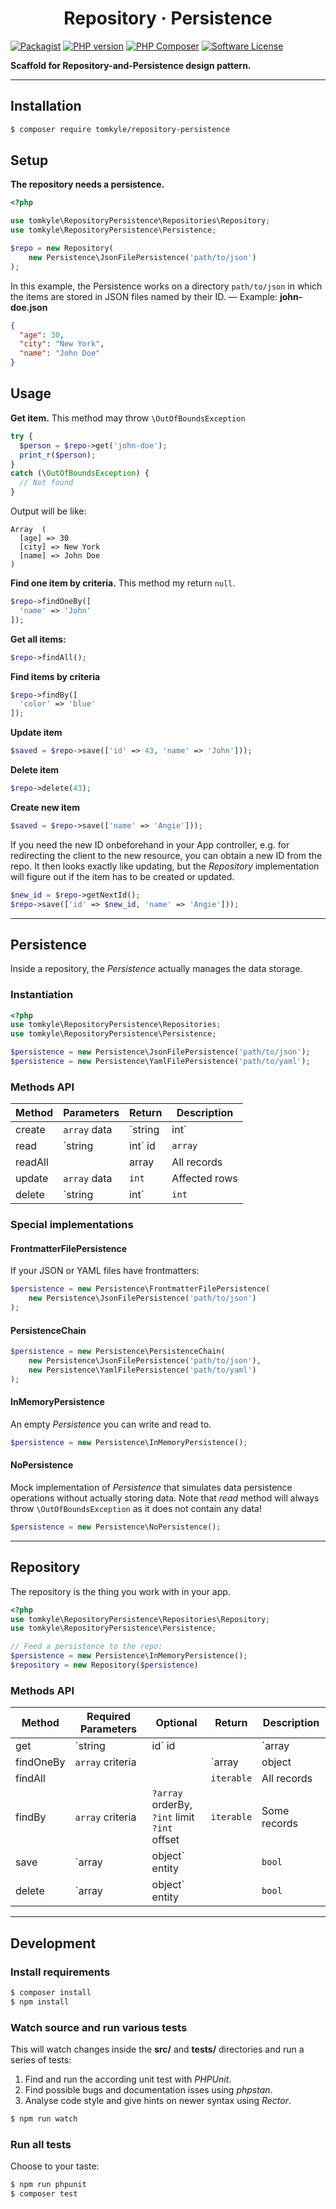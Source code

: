 <h1 align="center">Repository · Persistence</h1>

[![Packagist](https://img.shields.io/packagist/v/tomkyle/repository-persistence.svg?style=flat)](https://packagist.org/packages/tomkyle/repository-persistence)
[![PHP version](https://img.shields.io/packagist/php-v/tomkyle/repository-persistence.svg)](https://packagist.org/packages/tomkyle/repository-persistence)
[![PHP Composer](https://github.com/tomkyle/repository-persistence/actions/workflows/php.yml/badge.svg)](https://github.com/tomkyle/repository-persistence/actions/workflows/php.yml) 
[![Software License](https://img.shields.io/badge/license-MIT-brightgreen.svg)](LICENSE)

**Scaffold for Repository-and-Persistence design pattern.**

---

## Installation

```bash
$ composer require tomkyle/repository-persistence
```

## Setup

**The repository needs a persistence.**

```php 
<?php

use tomkyle\RepositoryPersistence\Repositories\Repository;
use tomkyle\RepositoryPersistence\Persistence;

$repo = new Repository(
	new Persistence\JsonFilePersistence('path/to/json')
);
```

In this example, the Persistence works on a directory `path/to/json` in which the items are stored in JSON files named by their ID. — Example: **john-doe.json**

```json
{
  "age": 30,
  "city": "New York",
  "name": "John Doe"
}
```

## Usage

**Get item.** This method may throw `\OutOfBoundsException`

```php
try {
  $person = $repo->get('john-doe');
  print_r($person);
} 
catch (\OutOfBoundsException) {
  // Not found
}
```

Output will be like:

```text
Array  (
  [age] => 30
  [city] => New York
  [name] => John Doe
)
```

**Find one item by criteria.** This method my return `null`.

```php
$repo->findOneBy([
  'name' => 'John'
]);  
```

**Get all items:**

```php
$repo->findAll();
```

**Find items by criteria**

```php
$repo->findBy([
  'color' => 'blue'
]);
```

**Update item**

```php
$saved = $repo->save(['id' => 43, 'name' => 'John']));
```

**Delete item**

```php
$repo->delete(43);
```

**Create new item**

```php
$saved = $repo->save(['name' => 'Angie']));
```

If you need the new ID onbeforehand in your App controller, e.g. for redirecting the client to the new resource, you can obtain a new ID from the repo. It then looks exactly like updating, but the *Repository* implementation will figure out if the item has to be created or updated.

```php
$new_id = $repo->getNextId();
$repo->save(['id' => $new_id, 'name' => 'Angie']));
```



---

## Persistence

Inside a repository, the *Persistence* actually manages the data storage.

### Instantiation

```php
<?php
use tomkyle\RepositoryPersistence\Repositories;
use tomkyle\RepositoryPersistence\Persistence;

$persistence = new Persistence\JsonFilePersistence('path/to/json');
$persistence = new Persistence\YamlFilePersistence('path/to/yaml');
```

### Methods API

| Method  | Parameters      | Return       | Description   |
| ------- | --------------- | ------------ | ------------- |
| create  | `array` data    | `string|int` | New ID        |
| read    | `string|int` id | `array`      | The record    |
| readAll |                 | array        | All records   |
| update  | `array` data    | `int`        | Affected rows |
| delete  | `string|int`    | `int`        | Affected rows |

### Special implementations

#### FrontmatterFilePersistence

If your JSON or YAML files have frontmatters:

```php
$persistence = new Persistence\FrontmatterFilePersistence(
	new Persistence\JsonFilePersistence('path/to/json')
);
```

#### PersistenceChain

```php
$persistence = new Persistence\PersistenceChain(
	new Persistence\JsonFilePersistence('path/to/json'),
	new Persistence\YamlFilePersistence('path/to/yaml')
);
```

#### InMemoryPersistence

An empty *Persistence* you can write and read to.

```php
$persistence = new Persistence\InMemoryPersistence();
```

#### NoPersistence

Mock implementation of *Persistence* that simulates data persistence operations without actually storing data. Note that *read* method will always throw `\OutOfBoundsException` as it does not contain any data!

```php
$persistence = new Persistence\NoPersistence();
```



---

## Repository

The repository is the thing you work with in your app.

```php
<?php
use tomkyle\RepositoryPersistence\Repositories\Repository;
use tomkyle\RepositoryPersistence\Persistence; 

// Feed a persistence to the repo:
$persistence = new Persistence\InMemoryPersistence();
$repository = new Repository($persistence)
```

### Methods API

| Method    | Required Parameters   | Optional                                                 | Return              | Description  |
| --------- | --------------------- | -------------------------------------------------------- | ------------------- | ------------ |
| get       | `string|id` id        |                                                          | `array|object`      | The record   |
| findOneBy | `array` criteria      |                                                          | `array|object|null` | One record   |
| findAll   |                       |                                                          | `iterable`          | All records  |
| findBy    | `array` criteria      | `?array` orderBy,<br /> `?int` limit<br /> `?int` offset | `iterable`          | Some records |
| save      | `array|object` entity |                                                          | `bool`              |              |
| delete    | `array|object` entity |                                                          | `bool`              |              |

---

## Development

### Install requirements

```bash
$ composer install
$ npm install
```

### Watch source and run various tests

This will watch changes inside the **src/** and **tests/** directories and run a series of tests:

1. Find and run the according unit test with *PHPUnit*.
2. Find possible bugs and documentation isses using *phpstan*. 
3. Analyse code style and give hints on newer syntax using *Rector*.

```bash
$ npm run watch
```

### Run all tests

Choose to your taste:

```bash
$ npm run phpunit
$ composer test
```

